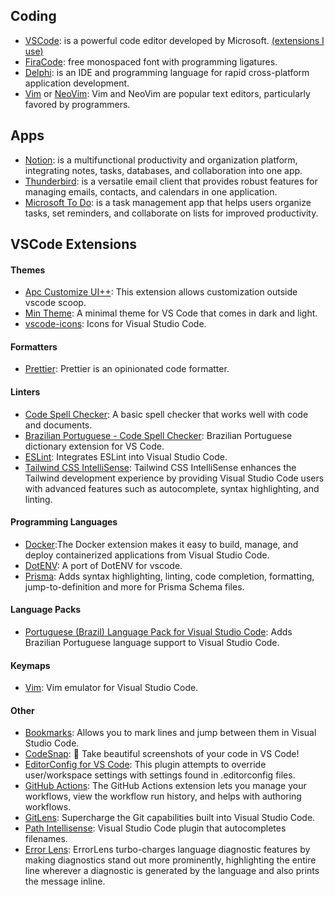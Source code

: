 ## Coding
 - [VSCode](https://code.visualstudio.com/): is a powerful code editor developed by Microsoft. [(extensions I use)](#vscode-extensions)
 - [FiraCode](https://github.com/tonsky/FiraCode): free monospaced font with programming ligatures.
 - [Delphi](https://www.embarcadero.com/br/products/delphi): is an IDE and programming language for rapid cross-platform application development.
 - [Vim](https://www.vim.org/) or [NeoVim](https://neovim.io/): Vim and NeoVim are popular text editors, particularly favored by programmers.

## Apps
 - [Notion](https://www.notion.so/pt-br): is a multifunctional productivity and organization platform, integrating notes, tasks, databases, and collaboration into one app.
 - [Thunderbird](https://www.thunderbird.net/pt-BR/): is a versatile email client that provides robust features for managing emails, contacts, and calendars in one application.
 - [Microsoft To Do](https://www.microsoft.com/pt-br/microsoft-365/microsoft-to-do-list-app): is a task management app that helps users organize tasks, set reminders, and collaborate on lists for improved productivity.

## VSCode Extensions
#### Themes
- [Apc Customize UI++](https://marketplace.visualstudio.com/items?itemName=drcika.apc-extension): This extension allows customization outside vscode scoop.
- [Min Theme](https://marketplace.visualstudio.com/items?itemName=miguelsolorio.min-theme): A minimal theme for VS Code that comes in dark and light.
- [vscode-icons](https://marketplace.visualstudio.com/items?itemName=vscode-icons-team.vscode-icons): Icons for Visual Studio Code.

#### Formatters
- [Prettier](https://marketplace.visualstudio.com/items?itemName=esbenp.prettier-vscode): Prettier is an opinionated code formatter.

#### Linters
- [Code Spell Checker](https://marketplace.visualstudio.com/items?itemName=streetsidesoftware.code-spell-checker): A basic spell checker that works well with code and documents.
- [Brazilian Portuguese - Code Spell Checker](https://marketplace.visualstudio.com/items?itemName=streetsidesoftware.code-spell-checker-portuguese-brazilian): Brazilian Portuguese dictionary extension for VS Code.
- [ESLint](https://marketplace.visualstudio.com/items?itemName=dbaeumer.vscode-eslint): Integrates ESLint into Visual Studio Code.
- [Tailwind CSS IntelliSense](https://marketplace.visualstudio.com/items?itemName=bradlc.vscode-tailwindcss): Tailwind CSS IntelliSense enhances the Tailwind development experience by providing Visual Studio Code users with advanced features such as autocomplete, syntax highlighting, and linting.

#### Programming Languages
- [Docker](https://marketplace.visualstudio.com/items?itemName=ms-azuretools.vscode-docker):The Docker extension makes it easy to build, manage, and deploy containerized applications from Visual Studio Code.
- [DotENV](https://marketplace.visualstudio.com/items?itemName=mikestead.dotenv): A port of DotENV for vscode.
- [Prisma](https://marketplace.visualstudio.com/items?itemName=Prisma.prisma): Adds syntax highlighting, linting, code completion, formatting, jump-to-definition and more for Prisma Schema files.

#### Language Packs
- [Portuguese (Brazil) Language Pack for Visual Studio Code](https://marketplace.visualstudio.com/items?itemName=MS-CEINTL.vscode-language-pack-pt-BR): Adds Brazilian Portuguese language support to Visual Studio Code.

#### Keymaps 
- [Vim](https://marketplace.visualstudio.com/items?itemName=vscodevim.vim): Vim emulator for Visual Studio Code.

#### Other
- [Bookmarks](https://marketplace.visualstudio.com/items?itemName=alefragnani.Bookmarks): Allows you to mark lines and jump between them in Visual Studio Code.
- [CodeSnap](https://marketplace.visualstudio.com/items?itemName=adpyke.codesnap): 📸 Take beautiful screenshots of your code in VS Code!
- [EditorConfig for VS Code](https://marketplace.visualstudio.com/items?itemName=EditorConfig.EditorConfig): This plugin attempts to override user/workspace settings with settings found in .editorconfig files.
- [GitHub Actions](https://marketplace.visualstudio.com/items?itemName=GitHub.vscode-github-actions): The GitHub Actions extension lets you manage your workflows, view the workflow run history, and helps with authoring workflows.
- [GitLens](https://marketplace.visualstudio.com/items?itemName=eamodio.gitlens): Supercharge the Git capabilities built into Visual Studio Code.
- [Path Intellisense](https://marketplace.visualstudio.com/items?itemName=christian-kohler.path-intellisense): Visual Studio Code plugin that autocompletes filenames.
- [Error Lens](https://marketplace.visualstudio.com/items?itemName=usernamehw.errorlens): ErrorLens turbo-charges language diagnostic features by making diagnostics stand out more prominently, highlighting the entire line wherever a diagnostic is generated by the language and also prints the message inline.
